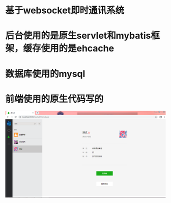 # 基于websocket即时通讯系统
# 后台使用的是原生servlet和mybatis框架，缓存使用的是ehcache
# 数据库使用的mysql
# 前端使用的原生代码写的

![Image text](https://github.com/dingxinwei/chat/blob/master/wxchat/img/%E5%9B%BE%E7%89%871.png)
